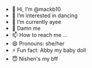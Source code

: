 - 👋 Hi, I’m @mackb10
- 👀 I’m interested in dancing
- 🌱 I’m currently ayee
- 💞️ Damn me
- 📫 How to reach me ...
- 😄 Pronouns: she/her
- ⚡ Fun fact: Abby my baby doll
- 😇 Nishen's my bff
<!---
mackb10/mackb10 is a ✨ special ✨ repository because its `README.md` (this file) appears on your GitHub profile.
You can click the Preview link to take a look at your changes.
--->
